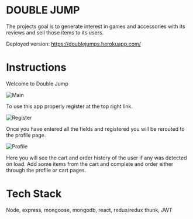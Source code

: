 # DOUBLE JUMP 

 The projects goal is to generate interest in games and accessories with its reviews and sell those items to its users.

 Deployed version: https://doublejumps.herokuapp.com/

# Instructions
Welcome to Double Jump

<img alt='Main' src='https://user-images.githubusercontent.com/41643910/54457971-66c59700-4728-11e9-9fd7-6541fb5f93a0.PNG' />

To use this app properly register at the top right link. 

<img alt='Register' src='https://user-images.githubusercontent.com/41643910/54457975-6927f100-4728-11e9-9955-867db28593ae.PNG' />

Once you have entered all the fields and registered you will be rerouted to the profile page.

 <img alt='Profile' src='https://user-images.githubusercontent.com/41643910/54457962-63caa680-4728-11e9-8371-ec90f99092f9.PNG' />

 Here you will see the cart and order history of the user if any was detected on load. Add some items from the cart and complete and order either through the profile or cart pages. 

# Tech Stack
Node,
express,
mongoose,
mongodb,
react,
redux/redux thunk,
JWT
